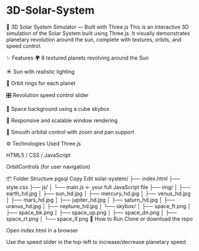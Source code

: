 # 3D-Solar-System
🌠 3D Solar System Simulator — Built with Three.js
This is an interactive 3D simulation of the Solar System built using Three.js. It visually demonstrates planetary revolution around the sun, complete with textures, orbits, and speed control.

✨ Features
🌍 8 textured planets revolving around the Sun

☀️ Sun with realistic lighting

🧭 Orbit rings for each planet

🎛️ Revolution speed control slider

🌌 Space background using a cube skybox

🔁 Responsive and scalable window rendering

🔭 Smooth orbital control with zoom and pan support

⚙️ Technologies Used
Three.js

HTML5 / CSS / JavaScript

OrbitControls (for user navigation)

📦 Folder Structure
pgsql
Copy
Edit
solar-system/
├── index.html
├── style.css
├── js/
│   └── main.js       ← your full JavaScript file
├── img/
│   ├── earth_hd.jpg
│   ├── sun_hd.jpg
│   ├── mercury_hd.jpg
│   ├── venus_hd.jpg
│   ├── mars_hd.jpg
│   ├── jupiter_hd.jpg
│   ├── saturn_hd.jpg
│   ├── uranus_hd.jpg
│   ├── neptune_hd.jpg
│   └── skybox/
│       ├── space_ft.png
│       ├── space_bk.png
│       ├── space_up.png
│       ├── space_dn.png
│       ├── space_rt.png
│       └── space_lf.png
🚀 How to Run
Clone or download the repo

Open index.html in a browser

Use the speed slider in the top-left to increase/decrease planetary speed


